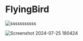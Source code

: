 # FlyingBird






![sssssssssss](https://github.com/user-attachments/assets/1d00a0ff-8815-4135-b515-c1a5f4d222f2)




![Screenshot 2024-07-25 180424](https://github.com/user-attachments/assets/39209908-4187-4a13-a4b5-1c82746e0f71)
